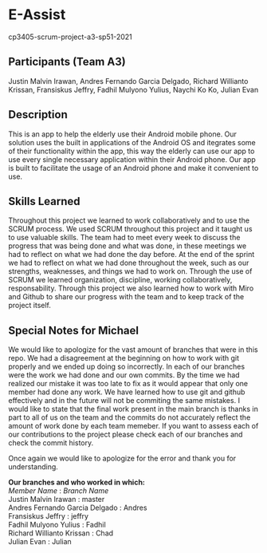 # E-Assist
cp3405-scrum-project-a3-sp51-2021

## Participants (Team A3)
Justin Malvin Irawan, Andres Fernando Garcia Delgado, Richard Willianto Krissan, Fransiskus Jeffry, Fadhil Mulyono Yulius, Naychi Ko Ko, Julian Evan

## Description
This is an app to help the elderly use their Android mobile phone. 
Our solution uses the built in applications of the Android OS and itegrates some of their functionality within the app, 
this way the elderly can use our app to use every single necessary application within their Android phone. Our app is built to facilitate the usage of an 
Android phone and make it convenient to use. 

## Skills Learned
Throughout this project we learned to work collaboratively and to use the SCRUM process. 
We used SCRUM throughout this project and it taught us to use valuable skills. 
The team had to meet every week to discuss the progress that was being done and what was done, 
in these meetings we had to reflect on what we had done the day before. At the end of the sprint we had to reflect on what we had done throughout the week, 
such as our strengths, weaknesses, and things we had to work on. Through the use of SCRUM we learned organization, discipline, working collaboratively, responsability. 
Through this project we also learned how to work with Miro and Github to share our progress with the team and to keep track of the project itself.

## Special Notes for Michael
We would like to apologize for the vast amount of branches that were in this repo. We had a disagreement at the beginning on how to work with git properly and
we ended up doing so incorrectly. In each of our branches were the work we had done and our own commits. 
By the time we had realized our mistake it was too late to fix as it would appear that only one member had done any work. We have learned how to use git and github effectively
and in the future will not be commiting the same mistakes. I would like to state that the final work present in the main branch 
is thanks in part to all of us on the team and the commits do not accurately reflect the amount of work done by each team memeber. 
If you want to assess each of our contributions to the project please check each of our branches and check the commit history. 

Once again we would like to apologize for the error and thank you for understanding. 

**Our branches and who worked in which:**<br>
*Member Name*                   : *Branch Name*<br>
Justin Malvin Irawan            : master<br>
Andres Fernando Garcia Delgado  : Andres<br>
Fransiskus Jeffry               : jeffry<br>
Fadhil Mulyono Yulius           : Fadhil<br>
Richard Willianto Krissan       : Chad<br>
Julian Evan                     : Julian

